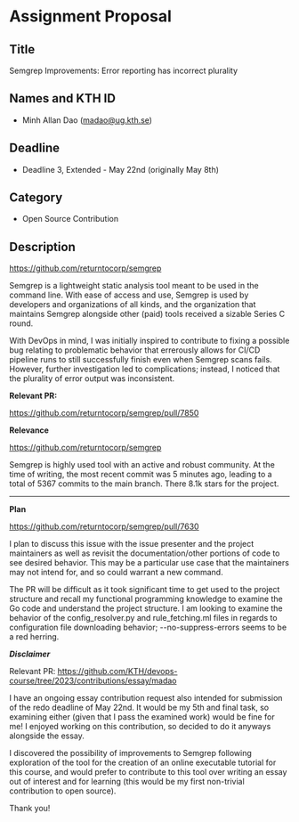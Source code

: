 # Assignment Proposal

## Title

Semgrep Improvements: Error reporting has incorrect plurality

## Names and KTH ID
- Minh Allan Dao (madao@ug.kth.se)

## Deadline
- Deadline 3, Extended - May 22nd (originally May 8th)

## Category
- Open Source Contribution

## Description

https://github.com/returntocorp/semgrep 

Semgrep is a lightweight static analysis tool meant to be used in the command line. With ease of access and use, Semgrep is used by developers and organizations of all kinds, and the organization that maintains Semgrep alongside other (paid) tools received a sizable Series C round.

With DevOps in mind, I was initially inspired to contribute to fixing a possible bug relating to problematic behavior that errerously allows for CI/CD pipeline runs to still successfully finish even when Semgrep scans fails. However, further investigation led to complications; instead, I noticed that the plurality of error output was inconsistent.

**Relevant PR:**

https://github.com/returntocorp/semgrep/pull/7850

**Relevance**

https://github.com/returntocorp/semgrep

Semgrep is highly used tool with an active and robust community. At the time of writing, the most recent commit was 5 minutes ago, leading to a total of 5367 commits to the main branch. There 8.1k stars for the project.

---

**Plan**

https://github.com/returntocorp/semgrep/pull/7630

I plan to discuss this issue with the issue presenter and the project maintainers as well as revisit the documentation/other portions of code to see desired behavior. This may be a particular use case that the maintainers may not intend for, and so could warrant a new command.

The PR will be difficult as it took significant time to get used to the project structure and recall my functional programming knowledge to examine the Go code and understand the project structure. I am looking to examine the behavior of the config_resolver.py and rule_fetching.ml files in regards to configuration file downloading behavior; --no-suppress-errors seems to be a red herring.

***Disclaimer***

Relevant PR: https://github.com/KTH/devops-course/tree/2023/contributions/essay/madao

I have an ongoing essay contribution request also intended for submission of the redo deadline of May 22nd. It would be my 5th and final task, so examining either (given that I pass the examined work) would be fine for me! I enjoyed working on this contribution, so decided to do it anyways alongside the essay.

I discovered the possibility of improvements to Semgrep following exploration of the tool for the creation of an online executable tutorial for this course, and would prefer to contribute to this tool over writing an essay out of interest and for learning (this would be my first non-trivial contribution to open source).

Thank you!